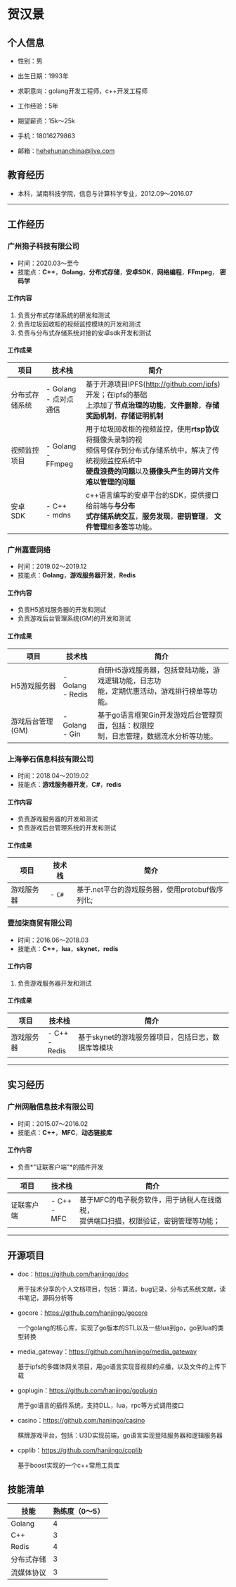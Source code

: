 # 贺汉景

## 个人信息

- 性别：男

- 出生日期：1993年

- 求职意向：golang开发工程师，c++开发工程师

- 工作经验：5年

- 期望薪资：15k～25k

- 手机：18016279863

- 邮箱：hehehunanchina@live.com

## 教育经历

- 本科，湖南科技学院，信息与计算科学专业，2012.09～2016.07


---


## 工作经历

### 广州狍子科技有限公司

- 时间：2020.03～至今
- 技能点：**C++**，**Golang**，**分布式存储**，**安卓SDK**，**网络编程**，**FFmpeg**， **密码学**

#### 工作内容

1. 负责分布式存储系统的研发和测试
2. 负责垃圾回收柜的视频监控模块的开发和测试
3. 负责与分布式存储系统对接的安卓sdk开发和测试

#### 工作成果

| 项目           | 技术栈                   | 简介                                                         |
| -------------- | ------------------------ | ------------------------------------------------------------ |
| 分布式存储系统 | - Golang<br>- 点对点通信 | 基于开源项目IPFS(http://github.com/ipfs)开发；在ipfs的基础<br>上添加了**节点治理的功能**，**文件删除**，**存储奖励机制**，**存储证明机制** |
| 视频监控项目   | - Golang<br>- FFmpeg     | 用于垃圾回收柜的视频监控，使用**rtsp协议**将摄像头录制的视<br/>频信号保存到分布式存储系统中，解决了传统视频监控系统中<br/>**硬盘浪费的问题**以及**摄像头产生的碎片文件难以管理的问题** |
| 安卓SDK        | - C++<br>- mdns          | c++语言编写的安卓平台的SDK，提供接口给前端与**与分布<br/>式存储系统交互**，**服务发现**，**密钥管理**， **文件管理**和**多签**等功能。 |

### 广州嘉壹网络

- 时间：2019.02～2019.12
- 技能点：**Golang**，**游戏服务器开发**，**Redis**

#### 工作内容

- 负责H5游戏服务器的开发和测试
- 负责游戏后台管理系统(GM)的开发和测试

#### 工作成果

| 项目             | 技术栈              | 简介                                                         |
| ---------------- | ------------------- | ------------------------------------------------------------ |
| H5游戏服务器     | - Golang<br>- Redis | 自研H5游戏服务器，包括登陆功能，游戏逻辑功能，日志功<br/>能，定期优惠活动，游戏排行榜单等功能。 |
| 游戏后台管理(GM) | - Golang<br>- Gin   | 基于go语言框架Gin开发游戏后台管理页面，包括：权限控<br/>制，日志管理，数据流水分析等功能。 |

### 上海拳石信息科技有限公司

- 时间：2018.04～2019.02
- 技能点：**游戏服务器开发**，**C#**，**redis**

#### 工作内容

- 负责游戏服务器的开发和测试
- 负责游戏后台管理系统的开发和测试

#### 工作成果

| 项目       | 技术栈 | 简介                                            |
| ---------- | ------ | ----------------------------------------------- |
| 游戏服务器 | - `C#` | 基于.net平台的游戏服务器，使用protobuf做序列化; |

### 壹加柒商贸有限公司

- 时间：2016.06～2018.03
- 技能点：**C++**，**lua**，**skynet**，**redis**

#### 工作内容

1. 负责游戏服务器开发和测试

#### 工作成果

| 项目       | 技术栈           | 简介                                               |
| ---------- | ---------------- | -------------------------------------------------- |
| 游戏服务器 | - C++<br>- Redis | 基于skynet的游戏服务器项目，包括日志，数据库等模块 |

---

## 实习经历

### 广州网融信息技术有限公司

- 时间：2015.07～2016.02
- 技能点：**C++**，**MFC**，**动态链接库**

#### 工作内容

- 负责*"证联客户端"*的插件开发

| 项目       | 技术栈         | 简介                                                         |
| ---------- | -------------- | ------------------------------------------------------------ |
| 证联客户端 | - C++<br>- MFC | 基于MFC的电子税务软件，用于纳税人在线缴税，<br>提供端口扫描，权限验证，密钥管理等功能； |

---

## 开源项目

- doc：https://github.com/hanjingo/doc

  用于技术分享的个人文档项目，包括：算法，bug记录，分布式系统文献，读书笔记，源码分析等

- gocore：https://github.com/hanjingo/gocore

  一个golang的核心库，实现了go版本的STL以及一些lua到go，go到lua的类型转换

- media_gateway：https://github.com/hanjingo/media_gateway

  基于ipfs的多媒体网关项目，用go语言实现音视频的点播，以及文件的上传下载

- goplugin：https://github.com/hanjingo/goplugin

  用于go语言的插件系统，支持DLL，lua，rpc等方式调用接口

- casino：https://github.com/hanjingo/casino

  棋牌游戏平台，包括：U3D实现前端，go语言实现登陆服务器和逻辑服务器

- cpplib：https://github.com/hanjingo/cpplib

  基于boost实现的一个c++常用工具库

## 技能清单

| 技能       | 熟练度（0～5） |
| ---------- | -------------- |
| Golang     | 4              |
| C++        | 3              |
| Redis      | 4              |
| 分布式存储 | 3              |
| 流媒体协议 | 3              |




